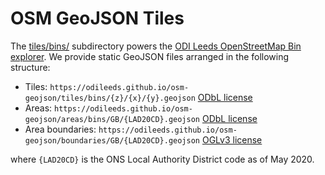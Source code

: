 # OSM GeoJSON Tiles

The [tiles/bins/](tiles/bins/) subdirectory powers the [ODI Leeds OpenStreetMap Bin explorer](https://odileeds.github.io/osmedit/bins/). We provide static GeoJSON files arranged in the following structure:

  * Tiles: `https://odileeds.github.io/osm-geojson/tiles/bins/{z}/{x}/{y}.geojson` [ODbL license](LICENSE.md)
  * Areas: `https://odileeds.github.io/osm-geojson/areas/bins/GB/{LAD20CD}.geojson` [ODbL license](LICENSE.md)
  * Area boundaries: `https://odileeds.github.io/osm-geojson/boundaries/GB/{LAD20CD}.geojson` [OGLv3 license](boundaries/GB/LICENSE.md)

where `{LAD20CD}` is the ONS Local Authority District code as of May 2020.
